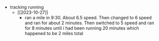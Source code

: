   * tracking running
    * [[2023-10-27]]
      * ran a mile in 9:30. About 6.5 speed. Then changed to 6 speed and ran for about 2 minutes. Then switched to 5 speed and ran for 8 minutes until i had been running 20 minutes which happened to be 2 miles total
